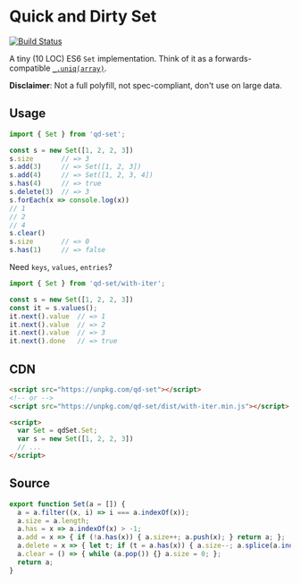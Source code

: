 # Quick and Dirty Set

[![Build Status](https://travis-ci.org/qwtel/qd-set.svg?branch=master)](https://travis-ci.org/qwtel/qd-set)

A tiny (10 LOC) ES6 `Set` implementation. Think of it as a forwards-compatible [`_.uniq(array)`](http://underscorejs.org/#uniq).

**Disclaimer**: Not a full polyfill, not spec-compliant, don't use on large data.

## Usage
```js
import { Set } from 'qd-set';

const s = new Set([1, 2, 2, 3])
s.size       // => 3
s.add(3)     // => Set([1, 2, 3])
s.add(4)     // => Set([1, 2, 3, 4])
s.has(4)     // => true
s.delete(3)  // => 3
s.forEach(x => console.log(x))
// 1
// 2
// 4
s.clear()    
s.size       // => 0
s.has(1)     // => false
```

Need `keys`, `values`, `entries`?

```js
import { Set } from 'qd-set/with-iter';

const s = new Set([1, 2, 2, 3])
const it = s.values();
it.next().value  // => 1
it.next().value  // => 2
it.next().value  // => 3
it.next().done   // => true
```

## CDN

```html
<script src="https://unpkg.com/qd-set"></script>
<!-- or -->
<script src="https://unpkg.com/qd-set/dist/with-iter.min.js"></script>

<script>
  var Set = qdSet.Set;
  var s = new Set([1, 2, 2, 3])
  // ...
</script>
```

## Source

```js
export function Set(a = []) {
  a = a.filter((x, i) => i === a.indexOf(x));
  a.size = a.length;
  a.has = x => a.indexOf(x) > -1;
  a.add = x => { if (!a.has(x)) { a.size++; a.push(x); } return a; };
  a.delete = x => { let t; if (t = a.has(x)) { a.size--; a.splice(a.indexOf(x), 1) } return t; };
  a.clear = () => { while (a.pop()) {} a.size = 0; };
  return a;
}
```

